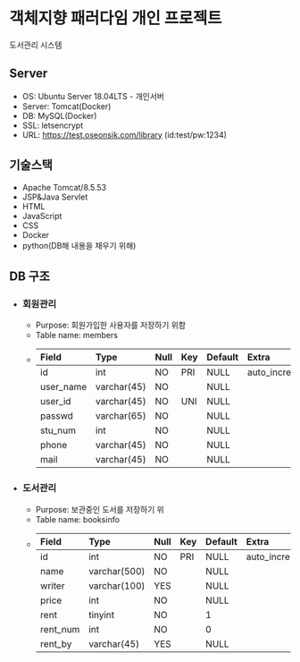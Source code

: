 # 객체지향 패러다임 개인 프로젝트
도서관리 시스템
## Server
- OS: Ubuntu Server 18.04LTS - 개인서버
- Server: Tomcat(Docker)
- DB: MySQL(Docker)
- SSL: letsencrypt
- URL: https://test.oseonsik.com/library (id:test/pw:1234)

## 기술스택
- Apache Tomcat/8.5.53
- JSP&Java Servlet
- HTML
- JavaScript
- CSS
- Docker
- python(DB해 내용을 채우기 위해)

## DB 구조
- ### 회원관리 
  - Purpose: 회원가입한 사용자를 저장하기 위함
  - Table name: members
  -  | Field     | Type        | Null | Key | Default | Extra          |
     |:----------|:------------|:-----|:----|:--------|:---------------|
     | id        | int         | NO   | PRI | NULL    | auto_increment |
     | user_name | varchar(45) | NO   |     | NULL    |                |
     | user_id   | varchar(45) | NO   | UNI | NULL    |                |
     | passwd    | varchar(65) | NO   |     | NULL    |                |
     | stu_num   | int         | NO   |     | NULL    |                |
     | phone     | varchar(45) | NO   |     | NULL    |                |
     | mail      | varchar(45) | NO   |     | NULL    |                |
- ### 도서관리
  - Purpose: 보관중인 도서를 저장하기 위
  - Table name: booksinfo
  - | Field    | Type         | Null | Key | Default | Extra          |
    |:---------|:-------------|:-----|:----|:--------|:---------------|
    | id       | int          | NO   | PRI | NULL    | auto_increment |
    | name     | varchar(500) | NO   |     | NULL    |                |
    | writer   | varchar(100) | YES  |     | NULL    |                |
    | price    | int          | NO   |     | NULL    |                |
    | rent     | tinyint      | NO   |     | 1       |                |
    | rent_num | int          | NO   |     | 0       |                |
    | rent_by  | varchar(45)  | YES  |     | NULL    |                |
    